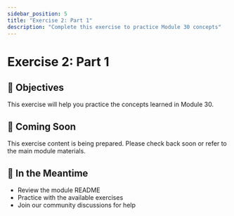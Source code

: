 ```yaml
---
sidebar_position: 5
title: "Exercise 2: Part 1"
description: "Complete this exercise to practice Module 30 concepts"
---
```


# Exercise 2: Part 1

## 🎯 Objectives

This exercise will help you practice the concepts learned in Module 30.

## 📝 Coming Soon

This exercise content is being prepared. Please check back soon or refer to the main module materials.

## 🚀 In the Meantime

- Review the module README
- Practice with the available exercises
- Join our community discussions for help

